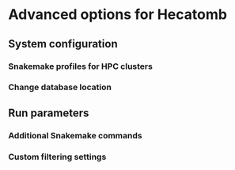 # Advanced options for Hecatomb

## System configuration

### Snakemake profiles for HPC clusters

### Change database location

## Run parameters

### Additional Snakemake commands

### Custom filtering settings

